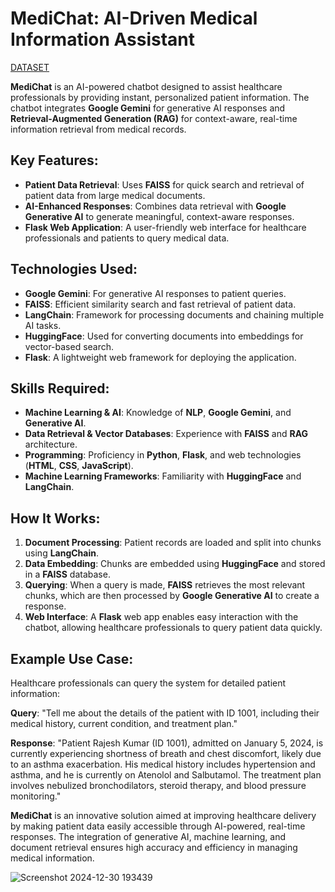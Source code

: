 # MediChat: AI-Driven Medical Information Assistant

[DATASET](https://github.com/harshachelluri/MediChat-AI-Driven-Medical-Information-Assistant/blob/main/Patient%20Information.pdf)

**MediChat** is an AI-powered chatbot designed to assist healthcare professionals by providing instant, personalized patient information. The chatbot integrates **Google Gemini** for generative AI responses and **Retrieval-Augmented Generation (RAG)** for context-aware, real-time information retrieval from medical records.

## Key Features:
- **Patient Data Retrieval**: Uses **FAISS** for quick search and retrieval of patient data from large medical documents.
- **AI-Enhanced Responses**: Combines data retrieval with **Google Generative AI** to generate meaningful, context-aware responses.
- **Flask Web Application**: A user-friendly web interface for healthcare professionals and patients to query medical data.

## Technologies Used:
- **Google Gemini**: For generative AI responses to patient queries.
- **FAISS**: Efficient similarity search and fast retrieval of patient data.
- **LangChain**: Framework for processing documents and chaining multiple AI tasks.
- **HuggingFace**: Used for converting documents into embeddings for vector-based search.
- **Flask**: A lightweight web framework for deploying the application.
  
## Skills Required:
- **Machine Learning & AI**: Knowledge of **NLP**, **Google Gemini**, and **Generative AI**.
- **Data Retrieval & Vector Databases**: Experience with **FAISS** and **RAG** architecture.
- **Programming**: Proficiency in **Python**, **Flask**, and web technologies (**HTML**, **CSS**, **JavaScript**).
- **Machine Learning Frameworks**: Familiarity with **HuggingFace** and **LangChain**.

## How It Works:
1. **Document Processing**: Patient records are loaded and split into chunks using **LangChain**.
2. **Data Embedding**: Chunks are embedded using **HuggingFace** and stored in a **FAISS** database.
3. **Querying**: When a query is made, **FAISS** retrieves the most relevant chunks, which are then processed by **Google Generative AI** to create a response.
4. **Web Interface**: A **Flask** web app enables easy interaction with the chatbot, allowing healthcare professionals to query patient data quickly.

## Example Use Case:
Healthcare professionals can query the system for detailed patient information:

**Query**: "Tell me about the details of the patient with ID 1001, including their medical history, current condition, and treatment plan."

**Response**: "Patient Rajesh Kumar (ID 1001), admitted on January 5, 2024, is currently experiencing shortness of breath and chest discomfort, likely due to an asthma exacerbation. His medical history includes hypertension and asthma, and he is currently on Atenolol and Salbutamol. The treatment plan involves nebulized bronchodilators, steroid therapy, and blood pressure monitoring."


 
**MediChat** is an innovative solution aimed at improving healthcare delivery by making patient data easily accessible through AI-powered, real-time responses. The integration of generative AI, machine learning, and document retrieval ensures high accuracy and efficiency in managing medical information.



![Screenshot 2024-12-30 193439](https://github.com/user-attachments/assets/8b6bd810-bd47-4dcc-a81d-e772726b0a9e)

